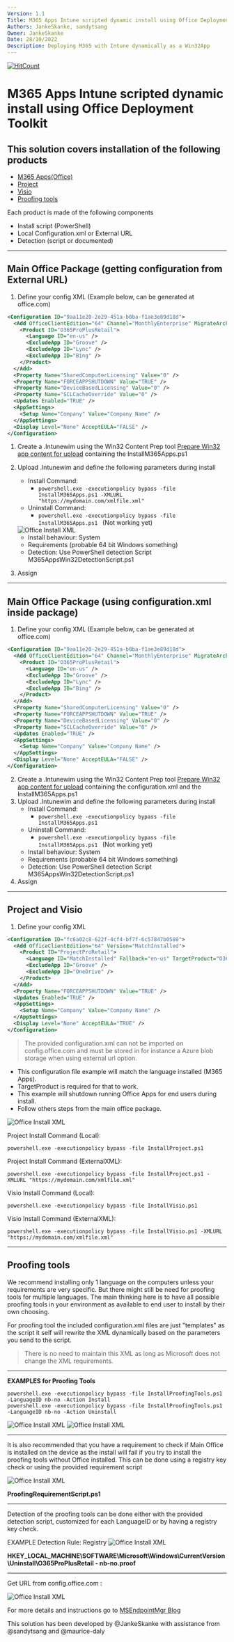 ```yaml
---
Version: 1.1 
Title: M365 Apps Intune scripted dynamic install using Office Deployment Toolkit
Authors: JankeSkanke, sandytsang
Owner: JankeSkanke
Date: 28/10/2022
Description: Deploying M365 with Intune dynamically as a Win32App
---
```

  [![HitCount](https://hits.dwyl.com/msendpointmgr/m365apps.svg?style=flat)](http://hits.dwyl.com/msendpointmgr/m365apps)

# M365 Apps Intune scripted dynamic install using Office Deployment Toolkit 
## This solution covers installation of the following products 
* [M365 Apps(Office)](#main-office-package-getting-configuration-from-external-url)
* [Project](#project-and-visio)
* [Visio](#project-and-visio)
* [Proofing tools](#proofing-tools)

Each product is made of the following components 
* Install script (PowerShell)
* Local Configuration.xml or External URL 
* Detection (script or documented)

***    
## Main Office Package (getting configuration from External URL)

1. Define your config XML (Example below, can be generated at office.com)
```xml
<Configuration ID="9aa11e20-2e29-451a-b0ba-f1ae3e89d18d">
  <Add OfficeClientEdition="64" Channel="MonthlyEnterprise" MigrateArch="TRUE">
    <Product ID="O365ProPlusRetail">
      <Language ID="en-us" />
      <ExcludeApp ID="Groove" />
      <ExcludeApp ID="Lync" />
      <ExcludeApp ID="Bing" />
    </Product>
  </Add>
  <Property Name="SharedComputerLicensing" Value="0" />
  <Property Name="FORCEAPPSHUTDOWN" Value="TRUE" />
  <Property Name="DeviceBasedLicensing" Value="0" />
  <Property Name="SCLCacheOverride" Value="0" />
  <Updates Enabled="TRUE" />
  <AppSettings>
    <Setup Name="Company" Value="Company Name" />
  </AppSettings>
  <Display Level="None" AcceptEULA="FALSE" />
</Configuration>
```
1. Create a .Intunewim using the Win32 Content Prep tool [Prepare Win32 app content for upload](https://learn.microsoft.com/en-us/mem/intune/apps/apps-win32-prepare?WT.mc_id=EM-MVP-5002085) containing the InstallM365Apps.ps1 
2. Upload .Intunewim and define the following parameters during install 
    * Install Command: 
      * ```powershell.exe -executionpolicy bypass -file InstallM365Apps.ps1 -XMLURL "https://mydomain.com/xmlfile.xml"```
    * Uninstall Command: 
      * ```powershell.exe -executionpolicy bypass -file InstallM365Apps.ps1 ``` (Not working yet)

    <img src="/.images/officeinstall.png" alt="Office Install XML" title="Office Install XML" style="display: inline-block; margin: 0 auto; max-width: 300px">

    * Install behaviour: System 
    * Requirements (probable 64 bit Windows something)
    * Detection: Use PowerShell detection Script M365AppsWin32DetectionScript.ps1 
  1. Assign 

***
## Main Office Package (using configuration.xml inside package)

1. Define your config XML (Example below, can be generated at office.com)
```xml
<Configuration ID="9aa11e20-2e29-451a-b0ba-f1ae3e89d18d">
  <Add OfficeClientEdition="64" Channel="MonthlyEnterprise" MigrateArch="TRUE">
    <Product ID="O365ProPlusRetail">
      <Language ID="en-us" />
      <ExcludeApp ID="Groove" />
      <ExcludeApp ID="Lync" />
      <ExcludeApp ID="Bing" />
    </Product>
  </Add>
  <Property Name="SharedComputerLicensing" Value="0" />
  <Property Name="FORCEAPPSHUTDOWN" Value="TRUE" />
  <Property Name="DeviceBasedLicensing" Value="0" />
  <Property Name="SCLCacheOverride" Value="0" />
  <Updates Enabled="TRUE" />
  <AppSettings>
    <Setup Name="Company" Value="Company Name" />
  </AppSettings>
  <Display Level="None" AcceptEULA="FALSE" />
</Configuration>
```
2. Create a .Intunewim using the Win32 Content Prep tool [Prepare Win32 app content for upload](https://learn.microsoft.com/en-us/mem/intune/apps/apps-win32-prepare?WT.mc_id=EM-MVP-5002085) containing the configuration.xml and the InstallM365Apps.ps1 
2. Upload .Intunewim and define the following parameters during install 
    * Install Command: 
      * ```powershell.exe -executionpolicy bypass -file InstallM365Apps.ps1```
    * Uninstall Command: 
      * ```powershell.exe -executionpolicy bypass -file InstallM365Apps.ps1 ``` (Not working yet)
    * Install behaviour: System 
    * Requirements (probable 64 bit Windows something)
    * Detection: Use PowerShell detection Script M365AppsWin32DetectionScript.ps1 
  1. Assign 

***
## Project and Visio

1. Define your config XML 
```xml
<Configuration ID="fc6a02c8-622f-4cf4-bf7f-6c57847b0580">
  <Add OfficeClientEdition="64" Version="MatchInstalled">
    <Product ID="ProjectProRetail">
      <Language ID="MatchInstalled" Fallback="en-us" TargetProduct="O365ProPlusRetail"/>
      <ExcludeApp ID="Groove" />
      <ExcludeApp ID="OneDrive" />
    </Product>
  </Add>
  <Property Name="FORCEAPPSHUTDOWN" Value="TRUE" />
  <Updates Enabled="TRUE" />
  <AppSettings>
    <Setup Name="Company" Value="Company Name" />
  </AppSettings>
  <Display Level="None" AcceptEULA="TRUE" />
</Configuration>
```
> The provided configuration.xml can not be imported on config.office.com and must be stored in for instance a Azure blob storage when using external url option. 

* This configuration file example will match the language installed (M365 Apps). 
* TargetProduct is required for that to work. 
* This example will shutdown running Office Apps for end users during install. 
* Follow others steps from the main office package. 
 <img src="/.images/visioinstall.png" alt="Office Install XML" title="Office Install XML" style="display: inline-block; margin: 0 auto; max-width: 300px">


Project Install Command (Local):
```  
powershell.exe -executionpolicy bypass -file InstallProject.ps1 
```
Project Install Command (ExternalXML):
```
powershell.exe -executionpolicy bypass -file InstallProject.ps1 -XMLURL "https://mydomain.com/xmlfile.xml"
```

Visio Install Command (Local):

```  
powershell.exe -executionpolicy bypass -file InstallVisio.ps1 
```
Visio Install Command (ExternalXML):
```
powershell.exe -executionpolicy bypass -file InstallVisio.ps1 -XMLURL "https://mydomain.com/xmlfile.xml"
```
***
## Proofing tools

We recommend installing only 1 language on the computers unless your requirements are very specific. But there might still be need for proofing tools for multiple languages. The main thinking here is to have all possible proofing tools in your environment as available to end user to install by their own choosing. 

For proofing tool the included configuration.xml files are just "templates" as the script it self will rewrite the XML dynamically based on the parameters you send to the script. 

>There is no need to maintain this XML as long as Microsoft does not change the XML requirements. 

***
**EXAMPLES for Proofing Tools**
```
powershell.exe -executionpolicy bypass -file InstallProofingTools.ps1 -LanguageID nb-no -Action Install
powershell.exe -executionpolicy bypass -file InstallProofingTools.ps1 -LanguageID nb-no -Action Uninstall
```
<img src="/.images/proofinginstall_1.png" alt="Office Install XML" title="Office Install XML" style="display: inline-block; margin: 0 auto; max-width: 300px">
<img src="/.images/proofinginstall_2.png" alt="Office Install XML" title="Office Install XML" style="display: inline-block; margin: 0 auto; max-width: 300px">

***

It is also recommended that you have a requirement to check if Main Office is installed on the device as the install will fail if you try to install the proofing tools without Office installed. 
This can be done using a registry key check or using the provided requirement script 

<img src="/.images/proofingrequire.png" alt="Office Install XML" title="Office Install XML" style="display: inline-block; margin: 0 auto; max-width: 300px">

**ProofingRequirementScript.ps1**

***

Detection of the proofing tools can be done either with the provided detection script, customized for each LanguageID or by having a registry key check. 

EXAMPLE Detection Rule: 
Registry
<img src="/.images/proofingdetect.png" alt="Office Install XML" title="Office Install XML" style="display: inline-block; margin: 0 auto; max-width: 300px">

**HKEY_LOCAL_MACHINE\SOFTWARE\Microsoft\Windows\CurrentVersion\Uninstall\O365ProPlusRetail - nb-no.proof**

***
Get URL from config.office.com : 

<img src="/.images/configofficeurl.png" alt="Office Install XML" title="Office Install XML" style="display: inline-block; margin: 0 auto; max-width: 300px">


For more details and instructions go to [MSEndpointMgr Blog](https://msendpointmgr.com/2022/10/23/installing-m365-apps-as-win32-app-in-intune/)

This solution has been developed by @JankeSkanke with assistance from @sandytsang and @maurice-daly

